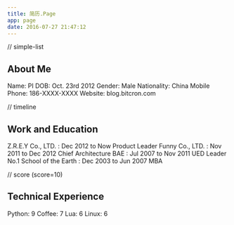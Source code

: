 ```yaml
---
title: 简历.Page
app: page
date: 2016-07-27 21:47:12
---
```


// simple-list
## About Me
Name: PI
DOB:  Oct. 23rd 2012
Gender: Male
Nationality: China
Mobile Phone: 186-XXXX-XXXX
Website: blog.bitcron.com

// timeline
## Work and Education
Z.R.E.Y Co., LTD. : Dec 2012 to Now   Product Leader
Funny Co., LTD. : Nov 2011 to Dec 2012   Chief Architecture
BAE : Jul 2007 to Nov 2011    UED Leader
No.1 School of the Earth : Dec 2003 to Jun 2007    MBA

// score (score=10)
## Technical Experience
Python: 9
Coffee: 7
Lua: 6
Linux: 6
